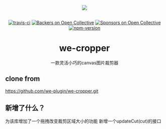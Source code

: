 <div align="center">
  <a><img src="https://user-images.githubusercontent.com/16918885/36141718-c95db0b6-10e0-11e8-8936-72b7b03d04bb.png" /></a>
<br>
<br>

[![travis-ci](https://travis-ci.org/we-plugin/we-cropper.svg?branch=master)](https://www.travis-ci.org/we-plugin/we-cropper)
[![Backers on Open Collective](https://opencollective.com/we-cropper/backers/badge.svg)](#backers) [![Sponsors on Open Collective](https://opencollective.com/we-cropper/sponsors/badge.svg)](#sponsors) [![npm-version](https://img.shields.io/npm/v/we-cropper.svg)](https://www.npmjs.com/package/we-cropper)
<h1>we-cropper</h1>
<p>一款灵活小巧的canvas图片裁剪器</p>
</div>

## clone from 
https://github.com/we-plugin/we-cropper.git

## 新增了什么？
为该库增加了一个拖拽改变裁剪区域大小的功能
新增一个updateCut(cut)的接口
